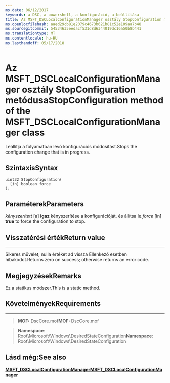 ```yaml
---
ms.date: 06/12/2017
keywords: a DSC, a powershell, a konfiguráció, a beállítása
title: Az MSFT_DSCLocalConfigurationManager osztály StopConfiguration metódusa
ms.openlocfilehash: aaed29cb81e2079c4673b621b81c52e109aa7b48
ms.sourcegitcommit: 54534635eedacf531d8d6344019dc16a50b8b441
ms.translationtype: MT
ms.contentlocale: hu-HU
ms.lasthandoff: 05/17/2018
---
```

# <a name="stopconfiguration-method-of-the-msftdsclocalconfigurationmanager-class"></a><span data-ttu-id="c790d-103">Az MSFT_DSCLocalConfigurationManager osztály StopConfiguration metódusa</span><span class="sxs-lookup"><span data-stu-id="c790d-103">StopConfiguration method of the MSFT_DSCLocalConfigurationManager class</span></span>

<span data-ttu-id="c790d-104">Leállítja a folyamatban lévő konfigurációs módosítást.</span><span class="sxs-lookup"><span data-stu-id="c790d-104">Stops the configuration change that is in progress.</span></span>

<a name="syntax"></a><span data-ttu-id="c790d-105">Szintaxis</span><span class="sxs-lookup"><span data-stu-id="c790d-105">Syntax</span></span>
------

```mof
uint32 StopConfiguration(
  [in] boolean force
);
```

<a name="parameters"></a><span data-ttu-id="c790d-106">Paraméterek</span><span class="sxs-lookup"><span data-stu-id="c790d-106">Parameters</span></span>
----------

<span data-ttu-id="c790d-107">*kényszerített* \[a\] **igaz** kényszerítése a konfigurációját, és állítsa le.</span><span class="sxs-lookup"><span data-stu-id="c790d-107">*force* \[in\] **true** to force the configuration to stop.</span></span>

## <a name="return-value"></a><span data-ttu-id="c790d-108">Visszatérési érték</span><span class="sxs-lookup"><span data-stu-id="c790d-108">Return value</span></span>
------------

<span data-ttu-id="c790d-109">Sikeres művelet; nulla értéket ad vissza Ellenkező esetben hibakódot.</span><span class="sxs-lookup"><span data-stu-id="c790d-109">Returns zero on success; otherwise returns an error code.</span></span>

## <a name="remarks"></a><span data-ttu-id="c790d-110">Megjegyzések</span><span class="sxs-lookup"><span data-stu-id="c790d-110">Remarks</span></span>

<span data-ttu-id="c790d-111">Ez a statikus módszer.</span><span class="sxs-lookup"><span data-stu-id="c790d-111">This is a static method.</span></span>

## <a name="requirements"></a><span data-ttu-id="c790d-112">Követelmények</span><span class="sxs-lookup"><span data-stu-id="c790d-112">Requirements</span></span>
------------
><span data-ttu-id="c790d-113">**MOF:** DscCore.mof</span><span class="sxs-lookup"><span data-stu-id="c790d-113">**MOF:** DscCore.mof</span></span>

><span data-ttu-id="c790d-114">**Namespace**: Root\Microsoft\Windows\DesiredStateConfiguration</span><span class="sxs-lookup"><span data-stu-id="c790d-114">**Namespace**: Root\Microsoft\Windows\DesiredStateConfiguration</span></span>


## <a name="see-also"></a><span data-ttu-id="c790d-115">Lásd még:</span><span class="sxs-lookup"><span data-stu-id="c790d-115">See also</span></span>


[<span data-ttu-id="c790d-116">**MSFT_DSCLocalConfigurationManager**</span><span class="sxs-lookup"><span data-stu-id="c790d-116">**MSFT_DSCLocalConfigurationManager**</span></span>](msft-dsclocalconfigurationmanager.md)